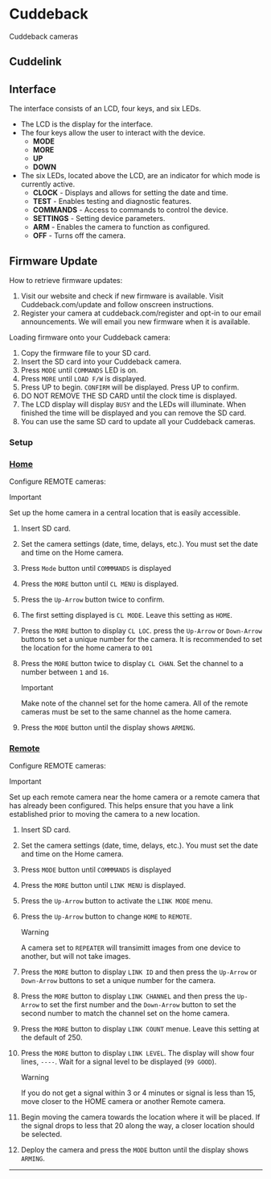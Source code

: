 # Cuddeback

Cuddeback cameras

## Cuddelink

## Interface

The interface consists of an LCD, four keys, and six LEDs.

- The LCD is the display for the interface.
- The four keys allow the user to interact with the device.
  - **MODE**
  - **MORE**
  - **UP**
  - **DOWN**
- The six LEDs, located above the LCD, are an indicator for which mode is currently active.
  - **CLOCK** - Displays and allows for setting the date and time.
  - **TEST** - Enables testing and diagnostic features.
  - **COMMANDS** - Access to commands to control the device.
  - **SETTINGS** - Setting device parameters.
  - **ARM** - Enables the camera to function as configured.
  - **OFF** - Turns off the camera.

## Firmware Update

How to retrieve firmware updates:

1. Visit our website and check if new firmware is available. Visit
Cuddeback.com/update and follow onscreen instructions.
2. Register your camera at cuddeback.com/register and opt-in to
our email announcements. We will email you new firmware
when it is available.

Loading firmware onto your Cuddeback camera:

1. Copy the firmware file to your SD card.
2. Insert the SD card into your Cuddeback camera.
3. Press ```MODE``` until ```COMMANDS``` LED is on.
4. Press ```MORE``` until ```LOAD F/W``` is displayed.
5. Press UP to begin. ```CONFIRM``` will be displayed. Press UP to
confirm.
6. DO NOT REMOVE THE SD CARD until the clock time is
displayed.
7. The LCD display will display ```BUSY``` and the LEDs will illuminate.
When finished the time will be displayed and you can remove
the SD card.
8. You can use the same SD card to update all your Cuddeback
cameras.

### Setup

### [Home](#tab/setuphome)

Configure REMOTE cameras:

> [!IMPORTANT]
> Set up the home camera in a central location that is easily accessible.

1. Insert SD card.
2. Set the camera settings (date, time, delays, etc.). You must set the date and time on the Home camera.
3. Press ```Mode``` button until ```COMMMANDS``` is displayed
4. Press the ```MORE``` button until ```CL MENU``` is displayed.
5. Press the ```Up-Arrow``` button twice to confirm.
6. The first setting displayed is ```CL MODE```. Leave this setting as ```HOME```.
7. Press the ```MORE``` button to display ```CL LOC```. press the ```Up-Arrow``` or ```Down-Arrow``` buttons to set a unique number for the camera. It is recommended to set the location for the home camera to ```001```
8. Press the ```MORE``` button twice to display ```CL CHAN```. Set the channel to a number between ```1``` and ```16```.

    > [!IMPORTANT]
    > Make note of the channel set for the home camera.
    > All of the remote cameras must be set to the same channel as the home camera.
9. Press the ```MODE``` button until the display shows ```ARMING```.

### [Remote](#tab/setupremote)

Configure REMOTE cameras:

> [!IMPORTANT]
> Set up each remote camera near the home camera or a remote camera that has already been configured.
> This helps ensure that you have a link established prior to moving the camera to a new location.

1. Insert SD card.
2. Set the camera settings (date, time, delays, etc.). You must set the date and time on the Home camera.
3. Press ```MODE``` button until ```COMMMANDS``` is displayed
4. Press the ```MORE``` button until ```LINK MENU``` is displayed.
5. Press the ```Up-Arrow``` button to activate the ```LINK MODE``` menu.
6. Press the ```Up-Arrow``` button to change ```HOME``` to ```REMOTE```.
    > [!WARNING]
    > A camera set to ```REPEATER``` will transimitt images from one device to another, but will not take images.
7. Press the ```MORE``` button to display ```LINK ID``` and then press the ```Up-Arrow``` or ```Down-Arrow``` buttons to set a unique number for the camera.
8. Press the ```MORE``` button to display ```LINK CHANNEL``` and then press the ```Up-Arrow``` to set the first number and the ```Down-Arrow``` button to set the second number to match the channel set on the home camera.
9. Press the ```MORE``` button to display ```LINK COUNT``` menue. Leave this setting at the default of 250.
10. Press the ```MORE``` button to display ```LINK LEVEL```. The display will show four lines, ```----```. Wait for a signal level to be displayed (```99 GOOD```).

    > [!WARNING]
    > If you do not get a signal within 3 or 4 minutes or signal is less than 15, move closer to the HOME
    > camera or another Remote camera.

11. Begin moving the camera towards the location where it will be placed. If the signal drops to less that 20 along the way, a closer location should be selected.
12. Deploy the camera and press the ```MODE``` button until the display shows ```ARMING```.

---
